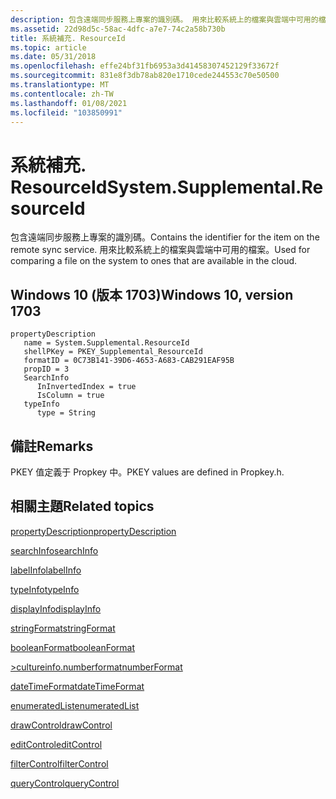 ```yaml
---
description: 包含遠端同步服務上專案的識別碼。 用來比較系統上的檔案與雲端中可用的檔案。
ms.assetid: 22d98d5c-58ac-4dfc-a7e7-74c2a58b730b
title: 系統補充. ResourceId
ms.topic: article
ms.date: 05/31/2018
ms.openlocfilehash: effe24bf31fb6953a3d41458307452129f33672f
ms.sourcegitcommit: 831e8f3db78ab820e1710cede244553c70e50500
ms.translationtype: MT
ms.contentlocale: zh-TW
ms.lasthandoff: 01/08/2021
ms.locfileid: "103850991"
---
```

# <a name="systemsupplementalresourceid"></a><span data-ttu-id="f856e-104">系統補充. ResourceId</span><span class="sxs-lookup"><span data-stu-id="f856e-104">System.Supplemental.ResourceId</span></span>

<span data-ttu-id="f856e-105">包含遠端同步服務上專案的識別碼。</span><span class="sxs-lookup"><span data-stu-id="f856e-105">Contains the identifier for the item on the remote sync service.</span></span> <span data-ttu-id="f856e-106">用來比較系統上的檔案與雲端中可用的檔案。</span><span class="sxs-lookup"><span data-stu-id="f856e-106">Used for comparing a file on the system to ones that are available in the cloud.</span></span>

## <a name="windows-10-version-1703"></a><span data-ttu-id="f856e-107">Windows 10 (版本 1703)</span><span class="sxs-lookup"><span data-stu-id="f856e-107">Windows 10, version 1703</span></span>

```
propertyDescription
   name = System.Supplemental.ResourceId
   shellPKey = PKEY_Supplemental_ResourceId
   formatID = 0C73B141-39D6-4653-A683-CAB291EAF95B
   propID = 3
   SearchInfo
      InInvertedIndex = true
      IsColumn = true
   typeInfo
      type = String
```

## <a name="remarks"></a><span data-ttu-id="f856e-108">備註</span><span class="sxs-lookup"><span data-stu-id="f856e-108">Remarks</span></span>

<span data-ttu-id="f856e-109">PKEY 值定義于 Propkey 中。</span><span class="sxs-lookup"><span data-stu-id="f856e-109">PKEY values are defined in Propkey.h.</span></span>

## <a name="related-topics"></a><span data-ttu-id="f856e-110">相關主題</span><span class="sxs-lookup"><span data-stu-id="f856e-110">Related topics</span></span>

<dl> <dt>

[<span data-ttu-id="f856e-111">propertyDescription</span><span class="sxs-lookup"><span data-stu-id="f856e-111">propertyDescription</span></span>](./propdesc-schema-propertydescription.md)
</dt> <dt>

[<span data-ttu-id="f856e-112">searchInfo</span><span class="sxs-lookup"><span data-stu-id="f856e-112">searchInfo</span></span>](./propdesc-schema-searchinfo.md)
</dt> <dt>

[<span data-ttu-id="f856e-113">labelInfo</span><span class="sxs-lookup"><span data-stu-id="f856e-113">labelInfo</span></span>](./propdesc-schema-labelinfo.md)
</dt> <dt>

[<span data-ttu-id="f856e-114">typeInfo</span><span class="sxs-lookup"><span data-stu-id="f856e-114">typeInfo</span></span>](./propdesc-schema-typeinfo.md)
</dt> <dt>

[<span data-ttu-id="f856e-115">displayInfo</span><span class="sxs-lookup"><span data-stu-id="f856e-115">displayInfo</span></span>](./propdesc-schema-displayinfo.md)
</dt> <dt>

[<span data-ttu-id="f856e-116">stringFormat</span><span class="sxs-lookup"><span data-stu-id="f856e-116">stringFormat</span></span>](./propdesc-schema-stringformat.md)
</dt> <dt>

[<span data-ttu-id="f856e-117">booleanFormat</span><span class="sxs-lookup"><span data-stu-id="f856e-117">booleanFormat</span></span>](./propdesc-schema-booleanformat.md)
</dt> <dt>

[<span data-ttu-id="f856e-118">>cultureinfo.numberformat</span><span class="sxs-lookup"><span data-stu-id="f856e-118">numberFormat</span></span>](./propdesc-schema-numberformat.md)
</dt> <dt>

[<span data-ttu-id="f856e-119">dateTimeFormat</span><span class="sxs-lookup"><span data-stu-id="f856e-119">dateTimeFormat</span></span>](./propdesc-schema-datetimeformat.md)
</dt> <dt>

[<span data-ttu-id="f856e-120">enumeratedList</span><span class="sxs-lookup"><span data-stu-id="f856e-120">enumeratedList</span></span>](./propdesc-schema-enumeratedlist.md)
</dt> <dt>

[<span data-ttu-id="f856e-121">drawControl</span><span class="sxs-lookup"><span data-stu-id="f856e-121">drawControl</span></span>](./propdesc-schema-drawcontrol.md)
</dt> <dt>

[<span data-ttu-id="f856e-122">editControl</span><span class="sxs-lookup"><span data-stu-id="f856e-122">editControl</span></span>](./propdesc-schema-editcontrol.md)
</dt> <dt>

[<span data-ttu-id="f856e-123">filterControl</span><span class="sxs-lookup"><span data-stu-id="f856e-123">filterControl</span></span>](./propdesc-schema-filtercontrol.md)
</dt> <dt>

[<span data-ttu-id="f856e-124">queryControl</span><span class="sxs-lookup"><span data-stu-id="f856e-124">queryControl</span></span>](./propdesc-schema-querycontrol.md)
</dt> </dl>

 

 
